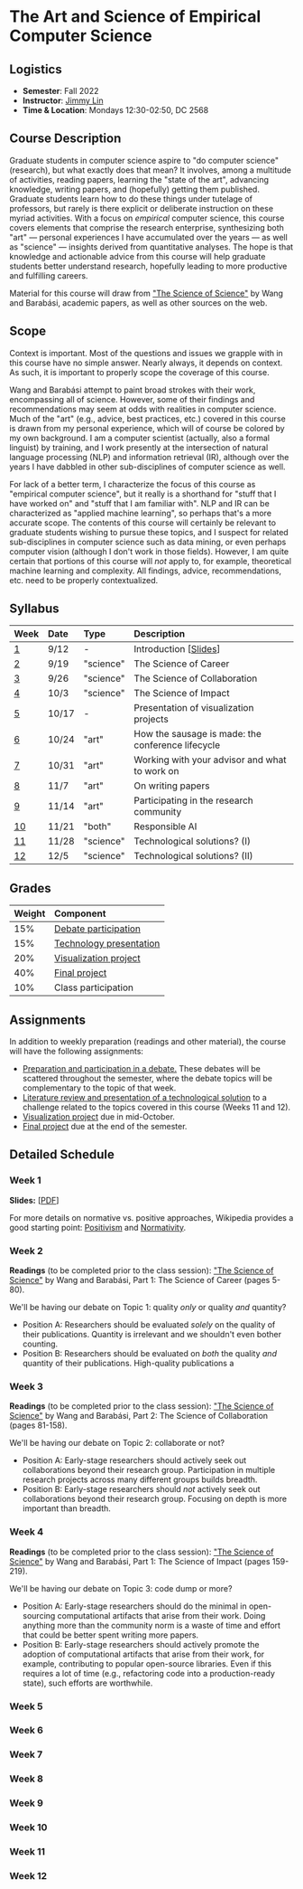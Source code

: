 # The Art and Science of Empirical Computer Science

## Logistics

+ **Semester**: Fall 2022
+ **Instructor**: [Jimmy Lin](https://cs.uwaterloo.ca/~jimmylin/)
+ **Time & Location**: Mondays 12:30-02:50, DC 2568

## Course Description

Graduate students in computer science aspire to "do computer science" (research), but what exactly does that mean?
It involves, among a multitude of activities, reading papers, learning the "state of the art", advancing knowledge, writing papers, and (hopefully) getting them published.
Graduate students learn how to do these things under tutelage of professors, but rarely is there explicit or deliberate instruction on these myriad activities.
With a focus on _empirical_ computer science, this course covers elements that comprise the research enterprise, synthesizing both "art" &mdash; personal experiences I have accumulated over the years &mdash; as well as "science" &mdash; insights derived from quantitative analyses.
The hope is that knowledge and actionable advice from this course will help graduate students better understand research, hopefully leading to more productive and fulfilling careers.

Material for this course will draw from ["The Science of Science"](https://www.dashunwang.com/book/the-science-of-science) by Wang and Barabási, academic papers, as well as other sources on the web.

## Scope

Context is important.
Most of the questions and issues we grapple with in this course have no simple answer.
Nearly always, it depends on context.
As such, it is important to properly scope the coverage of this course.

Wang and Barabási attempt to paint broad strokes with their work, encompassing all of science.
However, some of their findings and recommendations may seem at odds with realities in computer science.
Much of the "art" (e.g., advice, best practices, etc.) covered in this course is drawn from my personal experience, which will of course be colored by my own background.
I am a computer scientist (actually, also a formal linguist) by training, and I work presently at the intersection of natural language processing (NLP) and information retrieval (IR), although over the years I have dabbled in other sub-disciplines of computer science as well.

For lack of a better term, I characterize the focus of this course as "empirical computer science", but it really is a shorthand for "stuff that I have worked on" and "stuff that I am familiar with".
NLP and IR can be characterized as "applied machine learning", so perhaps that's a more accurate scope.
The contents of this course will certainly be relevant to graduate students wishing to pursue these topics, and I suspect for related sub-disciplines in computer science such as data mining, or even perhaps computer vision (although I don't work in those fields).
However, I am quite certain that portions of this course will _not_ apply to, for example, theoretical machine learning and complexity.
All findings, advice, recommendations, etc. need to be properly contextualized.

## Syllabus

| Week | Date | Type | Description |
|:-----|:-----|:-----|:------------|
| [1](#week-1) | 9/12 | - | Introduction [[Slides](slides/week1.pdf)] |
| [2](#week-2) | 9/19 | "science" | The Science of Career |
| [3](#week-3) | 9/26 | "science" | The Science of Collaboration |
| [4](#week-4) | 10/3 | "science" | The Science of Impact |
| [5](#week-5) | 10/17 | - | Presentation of visualization projects |
| [6](#week-6) | 10/24 | "art" | How the sausage is made: the conference lifecycle |
| [7](#week-7) | 10/31 | "art" | Working with your advisor and what to work on |
| [8](#week-8) | 11/7 | "art" | On writing papers |
| [9](#week-9) | 11/14 | "art" | Participating in the research community |
| [10](#week-10) | 11/21 | "both" | Responsible AI |
| [11](#week-11) | 11/28 | "science" | Technological solutions? (I) |
| [12](#week-12) | 12/5 | "science" | Technological solutions? (II) |

## Grades

| Weight | Component |
|:-------|:----------|
| 15% | [Debate participation](debates.md) |
| 15% | [Technology presentation](tech-presentation.md) |
| 20% | [Visualization project](project-vis.md) |
| 40% | [Final project](project-final.md) |
| 10% | Class participation |

## Assignments

In addition to weekly preparation (readings and other material), the course will have the following assignments:

+ [Preparation and participation in a debate.](debates.md) These debates will be scattered throughout the semester, where the debate topics will be complementary to the topic of that week.
+ [Literature review and presentation of a technological solution](tech-presentation.md) to a challenge related to the topics covered in this course (Weeks 11 and 12).
+ [Visualization project](project-vis.md) due in mid-October.
+ [Final project](project-final.md) due at the end of the semester.

## Detailed Schedule

### Week 1

**Slides:** [[PDF](slides/week1.pdf)]

For more details on normative vs. positive approaches, Wikipedia provides a good starting point: [Positivism](https://en.wikipedia.org/wiki/Positivism) and [Normativity](https://en.wikipedia.org/wiki/Normativity).

### Week 2

**Readings** (to be completed prior to the class session): ["The Science of Science"](https://www.dashunwang.com/book/the-science-of-science) by Wang and Barabási, Part 1: The Science of Career (pages 5-80).

We'll be having our debate on Topic 1: quality _only_ or quality _and_ quantity?

+ Position A: Researchers should be evaluated _solely_ on the quality of their publications. Quantity is irrelevant and we shouldn't even bother counting.
+ Position B: Researchers should be evaluated on _both_ the quality _and_ quantity of their publications. High-quality publications a

### Week 3

**Readings** (to be completed prior to the class session): ["The Science of Science"](https://www.dashunwang.com/book/the-science-of-science) by Wang and Barabási, Part 2: The Science of Collaboration (pages 81-158).

We'll be having our debate on Topic 2: collaborate or not?

+ Position A: Early-stage researchers should actively seek out collaborations beyond their research group. Participation in multiple research projects across many different groups builds breadth.
+ Position B: Early-stage researchers should _not_ actively seek out collaborations beyond their research group. Focusing on depth is more important than breadth.

### Week 4

**Readings** (to be completed prior to the class session): ["The Science of Science"](https://www.dashunwang.com/book/the-science-of-science) by Wang and Barabási, Part 1: The Science of Impact (pages 159-219).

We'll be having our debate on Topic 3: code dump or more?

+ Position A: Early-stage researchers should do the minimal in open-sourcing computational artifacts that arise from their work. Doing anything more than the community norm is a waste of time and effort that could be better spent writing more papers.
+ Position B: Early-stage researchers should actively promote the adoption of computational artifacts that arise from their work, for example, contributing to popular open-source libraries. Even if this requires a lot of time (e.g., refactoring code into a production-ready state), such efforts are worthwhile.

### Week 5

### Week 6

### Week 7

### Week 8

### Week 9

### Week 10

### Week 11

### Week 12

